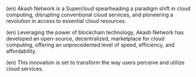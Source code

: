 <p>
    (en) Akash Network is a Supercloud spearheading a paradigm shift in cloud computing, disrupting conventional cloud services, and pioneering a revolution in access to essential cloud resources. 
</p>

<p>
    (en) Leveraging the power of blockchain technology, Akash Network has developed an open-source, decentralized, marketplace for cloud computing, offering an unprecedented level of speed, efficiency, and affordability.
</p>

<p>
    (en) This innovation is set to transform the way users perceive and utilize cloud services.
</p>
